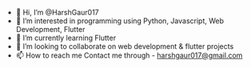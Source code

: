 - 👋 Hi, I’m @HarshGaur017
- 👀 I’m interested in programming using Python, Javascript, Web Development, Flutter
- 🌱 I’m currently learning Flutter
- 💞️ I’m looking to collaborate on web development & flutter projects
- 📫 How to reach me Contact me through - harshgaur017@gmail.com

<!---
HarshGaur017/HarshGaur017 is a ✨ special ✨ repository because its `README.md` (this file) appears on your GitHub profile.
You can click the Preview link to take a look at your changes.
--->
